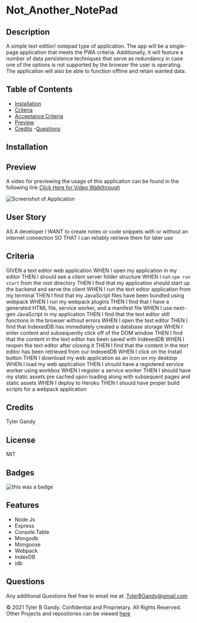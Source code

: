 # Not_Another_NotePad

## Description

A simple text editior/ notepad type of application. The app will be a single-page application that meets the PWA criteria. Additionally, it will feature a number of data persistence techniques that serve as redundancy in case one of the options is not supported by the browser the user is operating. The application will also be able to function offline and retain wanted data.

## Table of Contents

- [Installation](#installation)
- [Criteria](#criteria)
- [Acceptance Criteria](#criteria)
- [Preview](#Preview)
- [Credits](#credits) -[Questions](#questions)

## Installation

## Preview

A video for previewing the usage of this application can be found in the following link
[Click Here for Video Walkthrough]()

![Screenshot of Application]()

## User Story

AS A developer
I WANT to create notes or code snippets with or without an internet connection
SO THAT I can reliably retrieve them for later use

## Criteria

GIVEN a text editor web application
WHEN I open my application in my editor
THEN I should see a client server folder structure
WHEN I run `npm run start` from the root directory
THEN I find that my application should start up the backend and serve the client
WHEN I run the text editor application from my terminal
THEN I find that my JavaScript files have been bundled using webpack
WHEN I run my webpack plugins
THEN I find that I have a generated HTML file, service worker, and a manifest file
WHEN I use next-gen JavaScript in my application
THEN I find that the text editor still functions in the browser without errors
WHEN I open the text editor
THEN I find that IndexedDB has immediately created a database storage
WHEN I enter content and subsequently click off of the DOM window
THEN I find that the content in the text editor has been saved with IndexedDB
WHEN I reopen the text editor after closing it
THEN I find that the content in the text editor has been retrieved from our IndexedDB
WHEN I click on the Install button
THEN I download my web application as an icon on my desktop
WHEN I load my web application
THEN I should have a registered service worker using workbox
WHEN I register a service worker
THEN I should have my static assets pre cached upon loading along with subsequent pages and static assets
WHEN I deploy to Heroku
THEN I should have proper build scripts for a webpack application

## Credits

Tyler Gandy

## License

MIT

## Badges

![this was a badge](https://img.shields.io/badge/License-MIT-blue.svg)

## Features

- Node Js
- Express
- Console.Table
- Mongodb
- Mongoose
- Webpack
- IndexDB
- idb

## Questions

Any additional Questions feel free to email me at: TylerBGandy@gmail.com

© 2021 Tyler B Gandy. Confidential and Proprietary. All Rights Reserved.
Other Projects and repositories can be viewed [here](www.github.com/TyGBenjamin)
